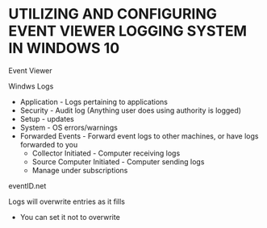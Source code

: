 # UTILIZING AND CONFIGURING EVENT VIEWER LOGGING SYSTEM IN WINDOWS 10

Event Viewer

Windws Logs
- Application - Logs pertaining to applications
- Security - Audit log (Anything user does using authority is logged)
- Setup - updates
- System - OS errors/warnings
- Forwarded Events - Forward event logs to other machines, or have logs forwarded to you
	- Collector Initiated - Computer receiving logs
	- Source Computer Initiated - Computer sending logs
	- Manage under subscriptions

eventID.net

Logs will overwrite entries as it fills
- You can set it not to overwrite

